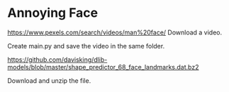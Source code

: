 # Annoying Face

https://www.pexels.com/search/videos/man%20face/ Download a video.

Create main.py and save the video in the same folder.

https://github.com/davisking/dlib-models/blob/master/shape_predictor_68_face_landmarks.dat.bz2
  
Download and unzip the file.
